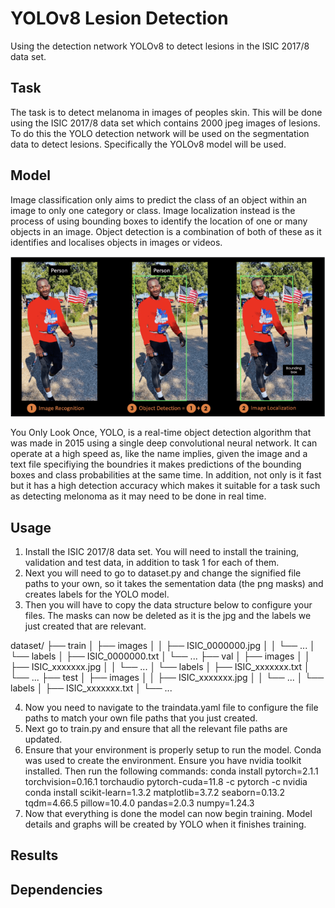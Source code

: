 # YOLOv8 Lesion Detection

Using the detection network YOLOv8 to detect lesions in the ISIC 2017/8 data set.

## Task

The task is to detect melanoma in images of peoples skin. This will be done using the ISIC 
2017/8 data set which contains 2000 jpeg images of lesions. To do this the YOLO detection 
network will be used on the segmentation data to detect lesions. Specifically the YOLOv8 
model will be used.

## Model

Image classification only aims to predict the class of an object within an image to 
only one category or class. Image localization instead is the process of using bounding 
boxes to identify the location of one or many objects in an image. Object detection is a 
combination of both of these as it identifies and localises objects in images or videos. 

![Object Detection Example](readmeimages/ObjectDetection.PNG)

You Only Look Once, YOLO, is a real-time object detection algorithm that was made in 
2015 using a single deep convolutional neural network. It can operate at a high speed 
as, like the name implies, given the image and a text file specifiying the boundries 
it makes predictions of the bounding boxes and class probabilities at the same time. 
In addition, not only is it fast but it has a high detection accuracy which makes it 
suitable for a task such as detecting melonoma as it may need to be done in real time. 

## Usage

1. Install the ISIC 2017/8 data set. You will need to install the training, validation and test data, in addition to task 1 for each of them.
2. Next you will need to go to dataset.py and change the signified file paths to your own, so it takes the sementation data (the png masks) and creates labels for the YOLO model.
3. Then you will have to copy the data structure below to configure your files. The masks can now be deleted as it is the jpg and the labels we just created that are relevant. 

dataset/
├── train
│   ├── images
│   │   ├── ISIC_0000000.jpg
│   │   └── ...
│   └── labels
│       ├── ISIC_0000000.txt
│       └── ...
├── val
│   ├── images
│   │   ├── ISIC_xxxxxxx.jpg
│   │   └── ...
│   └── labels
│       ├── ISIC_xxxxxxx.txt
│       └── ...
├── test
│   ├── images
│   │   ├── ISIC_xxxxxxx.jpg
│   │   └── ...
│   └── labels
│       ├── ISIC_xxxxxxx.txt
│       └── ...

4. Now you need to navigate to the traindata.yaml file to configure the file paths to match your own file paths that you just created.
5. Next go to train.py and ensure that all the relevant file paths are updated. 
6. Ensure that your environment is properly setup to run the model. Conda was used to create the environment. Ensure you have nvidia toolkit installed. Then run the following commands:
conda install pytorch=2.1.1 torchvision=0.16.1 torchaudio pytorch-cuda=11.8 -c pytorch -c nvidia
conda install scikit-learn=1.3.2 matplotlib=3.7.2 seaborn=0.13.2 tqdm=4.66.5 pillow=10.4.0 pandas=2.0.3 numpy=1.24.3
7. Now that everything is done the model can now begin training. Model details and graphs will be created by YOLO when it finishes training.

## Results



## Dependencies
